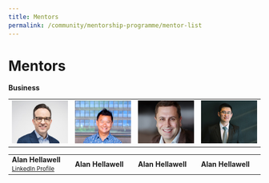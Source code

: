 ```yaml
---
title: Mentors
permalink: /community/mentorship-programme/mentor-list
---
```

<h1 style="text-align:centre;">Mentors</h1>

<b>Business</b>

<table width="600" cellpadding="15px" border="0px" cellspacing="0" align="center">
       <tr width="600">
         <td width="150"><img src="/images/mentor-list/alan-hellawell_300x230px.jpg" width="150"></td>
              <td width="150"><img src="/images/mentor-list/AndyTan_300X230px.jpg" width="150"></td>
              <td width="150"><img src="/images/mentor-list/Gustavo-Fuchs_300x230px.jpg" width="150"></td>
         <td width="150"><img src="/images/mentor-list/Tan-Toi-Ngee_300x230px.jpg" width="150"></td>
       </tr>
       </table>
<table width="600" cellpadding="15px" border="0px" cellspacing="0" align="center">
       <tr width="600">
              <td width="150"><b>Alan Hellawell</b> <small><a href="https://www.linkedin.com/in/alan-hellawell-96a3263/" target="_blank">LinkedIn Profile</a></small></td>
              <td width="150"><b>Alan Hellawell</b></td>
              <td width="150"><b>Alan Hellawell</b></td>
         <td width="150"><b>Alan Hellawell</b></td>
       </tr>
       </table>
